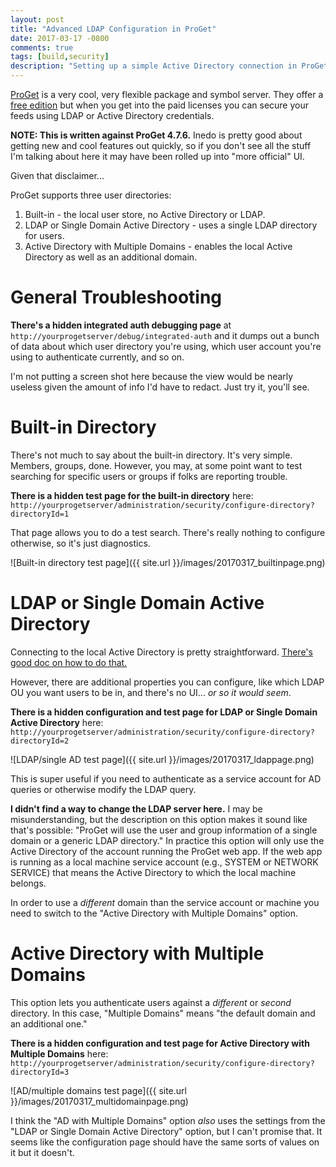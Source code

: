```yaml
---
layout: post
title: "Advanced LDAP Configuration in ProGet"
date: 2017-03-17 -0800
comments: true
tags: [build,security]
description: "Setting up a simple Active Directory connection in ProGet is easy - doing more advanced configuration takes some doing. Here are some tips to help."
---
```

[ProGet](https://inedo.com/proget) is a very cool, very flexible package and symbol server. They offer a [free edition](https://inedo.com/proget/pricing#pg-free) but when you get into the paid licenses you can secure your feeds using LDAP or Active Directory credentials.

**NOTE: This is written against ProGet 4.7.6.** Inedo is pretty good about getting new and cool features out quickly, so if you don't see all the stuff I'm talking about here it may have been rolled up into "more official" UI.

Given that disclaimer...

ProGet supports three user directories:

1. Built-in - the local user store, no Active Directory or LDAP.
2. LDAP or Single Domain Active Directory - uses a single LDAP directory for users.
3. Active Directory with Multiple Domains - enables the local Active Directory as well as an additional domain.

# General Troubleshooting

**There's a hidden integrated auth debugging page** at `http://yourprogetserver/debug/integrated-auth` and it dumps out a bunch of data about which user directory you're using, which user account you're using to authenticate currently, and so on.

I'm not putting a screen shot here because the view would be nearly useless given the amount of info I'd have to redact. Just try it, you'll see.

# Built-in Directory

There's not much to say about the built-in directory. It's very simple. Members, groups, done. However, you may, at some point want to test searching for specific users or groups if folks are reporting trouble.

**There is a hidden test page for the built-in directory** here: `http://yourprogetserver/administration/security/configure-directory?directoryId=1`

That page allows you to do a test search. There's really nothing to configure otherwise, so it's just diagnostics.

![Built-in directory test page]({{ site.url }}/images/20170317_builtinpage.png)

# LDAP or Single Domain Active Directory

Connecting to the local Active Directory is pretty straightforward. [There's good doc on how to do that.](https://inedo.com/support/documentation/proget/administration/ldap-active-directory)

However, there are additional properties you can configure, like which LDAP OU you want users to be in, and there's no UI... _or so it would seem_.

**There is a hidden configuration and test page for LDAP or Single Domain Active Directory** here: `http://yourprogetserver/administration/security/configure-directory?directoryId=2`

![LDAP/single AD test page]({{ site.url }}/images/20170317_ldappage.png)

This is super useful if you need to authenticate as a service account for AD queries or otherwise modify the LDAP query.

**I didn't find a way to change the LDAP server here.** I may be misunderstanding, but the description on this option makes it sound like that's possible: "ProGet will use the user and group information of a single domain or a generic LDAP directory." In practice this option will only use the Active Directory of the account running the ProGet web app. If the web app is running as a local machine service account (e.g., SYSTEM or NETWORK SERVICE) that means the Active Directory to which the local machine belongs.

In order to use a _different_ domain than the service account or machine you need to switch to the "Active Directory with Multiple Domains" option.

# Active Directory with Multiple Domains

This option lets you authenticate users against a _different_ or _second_ directory. In this case, "Multiple Domains" means "the default domain and an additional one."

**There is a hidden configuration and test page for Active Directory with Multiple Domains** here: `http://yourprogetserver/administration/security/configure-directory?directoryId=3`

![AD/multiple domains test page]({{ site.url }}/images/20170317_multidomainpage.png)

I think the "AD with Multiple Domains" option _also_ uses the settings from the "LDAP or Single Domain Active Directory" option, but I can't promise that. It seems like the configuration page should have the same sorts of values on it but it doesn't.
